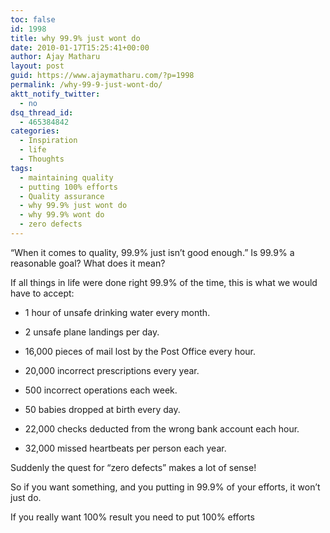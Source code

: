 ```yaml
---
toc: false
id: 1998
title: why 99.9% just wont do
date: 2010-01-17T15:25:41+00:00
author: Ajay Matharu
layout: post
guid: https://www.ajaymatharu.com/?p=1998
permalink: /why-99-9-just-wont-do/
aktt_notify_twitter:
  - no
dsq_thread_id:
  - 465384842
categories:
  - Inspiration
  - life
  - Thoughts
tags:
  - maintaining quality
  - putting 100% efforts
  - Quality assurance
  - why 99.9% just wont do
  - why 99.9% wont do
  - zero defects
---
```

&#8220;When it comes to quality, 99.9% just isn&#8217;t good enough.&#8221; Is 99.9% a reasonable goal? What does it mean?

If all things in life were done right 99.9% of the time, this is what we would have to accept:

* 1 hour of unsafe drinking water every month.
  
* 2 unsafe plane landings per day.
  
* 16,000 pieces of mail lost by the Post Office every hour.
  
* 20,000 incorrect prescriptions every year.
  
* 500 incorrect operations each week.
  
* 50 babies dropped at birth every day.
  
* 22,000 checks deducted from the wrong bank account each hour.
  
* 32,000 missed heartbeats per person each year.

Suddenly the quest for &#8220;zero defects&#8221; makes a lot of sense!

So if you want something, and you putting in 99.9% of your efforts, it won&#8217;t just do.
  
If you really want 100% result you need to put 100% efforts
